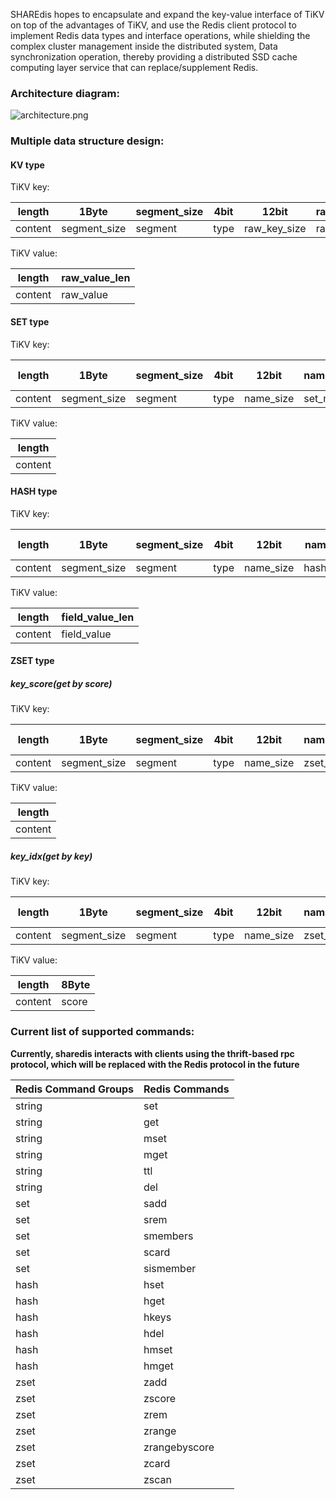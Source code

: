 SHAREdis hopes to encapsulate and expand the key-value interface of TiKV on top of the advantages of TiKV, and use the Redis client protocol to implement Redis data types and interface operations, while shielding the complex cluster management inside the distributed system, Data synchronization operation, thereby providing a distributed SSD cache computing layer service that can replace/supplement Redis.

### Architecture diagram:

![architecture.png](https://user-images.githubusercontent.com/4768595/150509595-896bd7e2-da34-4663-9f0c-b5ceb5e1f436.png "architecture")

### Multiple data structure design:
#### KV type
TiKV key:

| length | 1Byte | segment_size | 4bit | 12bit | raw_key_size |
| ------- | ------- | ------- | ------- | ------- | ------- |
| content | segment_size | segment | type | raw_key_size | raw_key |

TiKV value:

| length | raw_value_len |
| ------- | ------- |
| content | raw_value |

#### SET type
TiKV key:

| length | 1Byte | segment_size | 4bit | 12bit | name_size | all_key_size - before |
| ------- | ------- | ------- | ------- | ------- | ------- | ------- |
| content | segment_size | segment | type | name_size | set_name | member |

TiKV value:

| length |
| ------- |
| content |

#### HASH type
TiKV key:

| length | 1Byte | segment_size | 4bit | 12bit | name_size | all_key_size - before |
| ------- | ------- | ------- | ------- | ------- | ------- | ------- |
| content | segment_size | segment | type | name_size | hash_name | field |

TiKV value:

| length | field_value_len |
| ------- | ------- |
| content | field_value |

#### ZSET type
##### key_score(get by score)
TiKV key:

| length | 1Byte | segment_size | 4bit | 12bit | name_size | 8Byte | all_key_size - before |
| ------- | ------- | ------- | ------- | ------- | ------- | ------- | ------- |
| content | segment_size | segment | type | name_size | zset_name | score | member |

TiKV value:

| length |
| ------- |
| content |

##### key_idx(get by key)
TiKV key:

| length | 1Byte | segment_size | 4bit | 12bit | name_size | all_key_size - before |
| ------- | ------- | ------- | ------- | ------- | ------- | ------- |
| content | segment_size | segment | type | name_size | zset_name | member |

TiKV value:

| length | 8Byte |
| ------- | ------- |
| content | score |

### Current list of supported commands:
**Currently, sharedis interacts with clients using the thrift-based rpc protocol, which will be replaced with the Redis protocol in the future**

| Redis Command Groups | Redis Commands |
| ------- | ------- |
| string | set |
| string | get |
| string | mset |
| string | mget |
| string | ttl |
| string | del |
| set | sadd |
| set | srem |
| set | smembers |
| set | scard |
| set | sismember |
| hash | hset |
| hash | hget |
| hash | hkeys |
| hash | hdel |
| hash | hmset |
| hash | hmget |
| zset | zadd |
| zset | zscore |
| zset | zrem |
| zset | zrange |
| zset | zrangebyscore |
| zset | zcard |
| zset | zscan |
